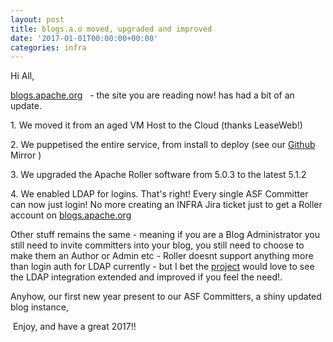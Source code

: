 ```yaml
---
layout: post
title: blogs.a.o moved, upgraded and improved
date: '2017-01-01T00:00:00+00:00'
categories: infra
---
```

<p>Hi All,</p> 
  <p> <a href="https://blogs.apache.org" title="blogs.apache.org main site">blogs.apache.org</a> &nbsp; - the site you are reading now! has had a bit of an update.<br /></p> 
  <p> </p> 
  <p>1. We moved it from an aged VM Host to the Cloud (thanks LeaseWeb!)</p> 
  <p>2. We puppetised the entire service, from install to deploy (see our <a href="https://github.com/apache/infrastructure-puppet/tree/deployment/modules/blogs_asf" title="Github Mirror of infrastructure-puppet">Github</a> Mirror )</p> 
  <p>3. We upgraded the Apache Roller software from 5.0.3 to the latest 5.1.2</p> 
  <p>4. We enabled LDAP for logins. That's right! Every single ASF Committer can now just login! No more creating an INFRA Jira ticket just to get a Roller account on <a href="http://blogs.apache.org">blogs.apache.org</a></p> 
  <p> Other stuff remains the same - meaning if you are a Blog Administrator you still need to invite committers into your blog, you still need to choose to make them an Author or Admin etc - Roller doesnt support anything more than login auth for LDAP currently - but I bet the <a href="https://roller.apache.org" title="roller project website">project</a> would love to see the LDAP integration extended and improved if you feel the need!.</p> 
  <p>Anyhow, our first new year present to our ASF Committers, a shiny updated blog instance,</p> 
  <p>&nbsp;Enjoy, and have a great 2017!!<br /></p> 
  <p><br /></p>
